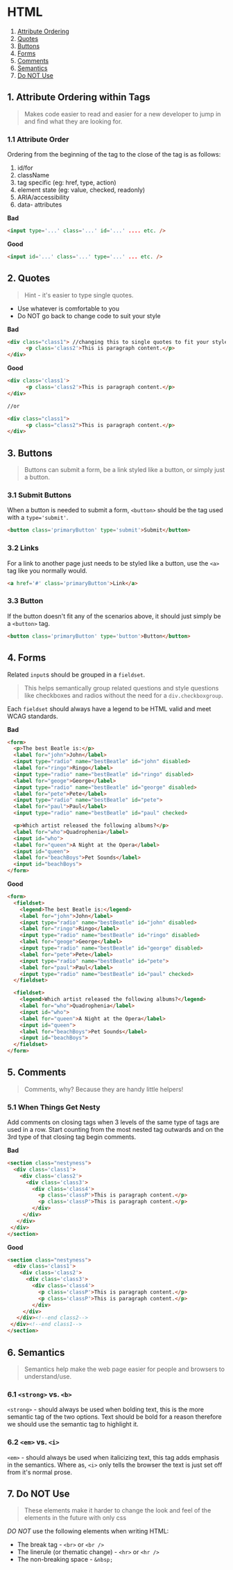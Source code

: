 # HTML

 1. [Attribute Ordering](#attribute-ordering-within-tags)
 1. [Quotes](#quotes)
 1. [Buttons](#buttons)
 1. [Forms](#forms)
 1. [Comments](#comments)
 1. [Semantics](#semantics)
 1. [Do NOT Use](#do-not-use)

<a name="attribute-ordering-within-tags"></a>
## 1. Attribute Ordering within Tags
 > Makes code easier to read and easier for a new developer to jump in and find what they are looking for.

  ### 1.1 Attribute Order
   Ordering from the beginning of the tag to the close of the tag is as follows:

  1. id/for
  1. className
  1. tag specific (eg: href, type, action)
  1. element state (eg: value, checked, readonly)
  1. ARIA/accessibility
  1. data- attributes


**Bad**
 ```html
 <input type='...' class='...' id='...' .... etc. />
 ```

**Good**
 ```html
 <input id='...' class='...' type='...' ... etc. />
 ```

<a name="quotes"></a>
## 2. Quotes
  > Hint - it's easier to type single quotes.

+ Use whatever is comfortable to you
+ Do NOT go back to change code to suit your style

**Bad**
```html
<div class="class1"> //changing this to single quotes to fit your style
      <p class='class2'>This is paragraph content.</p>
</div>
```

**Good**
```html
<div class='class1'>
      <p class='class2'>This is paragraph content.</p>
</div>

//or

<div class="class1">
      <p class="class2">This is paragraph content.</p>
</div>
```

<a name="buttons"></a>
## 3. Buttons
  > Buttons can submit a form, be a link styled like a button, or simply just a button.

### 3.1 Submit Buttons

   When a button is needed to submit a form, ``<button>`` should be the tag used with a ``type='submit'``.

  ```html
<button class='primaryButton' type='submit'>Submit</button>
  ```
### 3.2 Links
  For a link to another page just needs to be styled like a button, use the ``<a>`` tag like you normally would.

  ```html
  <a href='#' class='primaryButton'>Link</a>
  ```

### 3.3  Button

 If the button doesn't fit any of the scenarios above, it should just simply be a  ``<button>`` tag.

  ```html
<button class='primaryButton' type='button'>Button</button>
```

<a name="forms"></a>
## 4. Forms

Related `input`s should be grouped in a `fieldset`.
 > This helps semantically group related questions and style questions like checkboxes and radios without the need for a `div.checkboxgroup`.

Each `fieldset` should always have a legend to be HTML valid and meet WCAG standards.

**Bad**
```html
<form>
  <p>The best Beatle is:</p>
  <label for="john">John</label>
  <input type="radio" name="bestBeatle" id="john" disabled>
  <label for="ringo">Ringo</label>
  <input type="radio" name="bestBeatle" id="ringo" disabled>
  <label for="geoge">George</label>
  <input type="radio" name="bestBeatle" id="george" disabled>
  <label for="pete">Pete</label>
  <input type="radio" name="bestBeatle" id="pete">
  <label for="paul">Paul</label>
  <input type="radio" name="bestBeatle" id="paul" checked>

  <p>Which artist released the following albums?</p>
  <label for="who">Quadrophenia</label>
  <input id="who">
  <label for="queen">A Night at the Opera</label>
  <input id="queen">
  <label for="beachBoys">Pet Sounds</label>
  <input id="beachBoys">
</form>
```

**Good**
```html
<form>
  <fieldset>
    <legend>The best Beatle is:</legend>
    <label for="john">John</label>
    <input type="radio" name="bestBeatle" id="john" disabled>
    <label for="ringo">Ringo</label>
    <input type="radio" name="bestBeatle" id="ringo" disabled>
    <label for="geoge">George</label>
    <input type="radio" name="bestBeatle" id="george" disabled>
    <label for="pete">Pete</label>
    <input type="radio" name="bestBeatle" id="pete">
    <label for="paul">Paul</label>
    <input type="radio" name="bestBeatle" id="paul" checked>
  </fieldset>

  <fieldset>
    <legend>Which artist released the following albums?</legend>
    <label for="who">Quadrophenia</label>
    <input id="who">
    <label for="queen">A Night at the Opera</label>
    <input id="queen">
    <label for="beachBoys">Pet Sounds</label>
    <input id="beachBoys">  
  </fieldset>
</form>
```
<a name="comments"></a>
## 5. Comments
  > Comments, why? Because they are handy little helpers!

### 5.1 When Things Get Nesty

 Add comments on closing tags when 3 levels of the same type of tags are used in a row. Start counting from the most nested tag outwards and on the 3rd type of that closing tag begin comments.

 **Bad**
 ```html
 <section class="nestyness">
   <div class='class1'>
     <div class='class2'>
       <div class='class3'>
         <div class='class4'>
           <p class='classP'>This is paragraph content.</p>
           <p class='classP'>This is paragraph content.</p>
         </div>
      </div>
    </div>
  </div>
</section>
 ```

 **Good**
 ```html
 <section class="nestyness">
   <div class='class1'>
     <div class='class2'>
       <div class='class3'>
         <div class='class4'>
           <p class='classP'>This is paragraph content.</p>
           <p class='classP'>This is paragraph content.</p>
         </div>
      </div>
    </div><!--end class2-->
  </div><!--end class1-->
</section>
 ```
<a name="semantics"></a>
## 6. Semantics
   > Semantics help make the web page easier for people and browsers to understand/use.

### 6.1 `<strong>` vs. `<b>`
 `<strong>` - should always be used when bolding text, this is the more semantic tag of the two options. Text should be bold for a reason therefore we should use the semantic tag to highlight it.

### 6.2 `<em>` vs. `<i>`
  `<em>` - should always be used when italicizing text, this tag adds emphasis in the semantics. Where as, `<i>` only tells the browser the text is just set off from it's normal prose.

<a name="do-not-use"></a>
## 7. Do NOT Use
  > These elements make it harder to change the look and feel of the elements in the future with only css

*DO NOT* use the following elements when writing HTML:

 + The break tag -  ``<br>`` or ``<br />``
 + The linerule (or thematic change) -  ``<hr>`` or ``<hr />``
 + The non-breaking space - ``&nbsp;``
